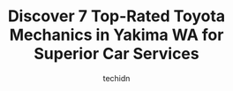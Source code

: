 ---
layout: ampstory
image: https://images.unsplash.com/photo-1579124687068-35cd8a9eeba9?ixlib=rb-4.0.3&ixid=MnwxMjA3fDB8MHxwaG90by1wYWdlfHx8fGVufDB8fHx8&auto=format&fit=crop&w=640&h=853&q=80
author: techidn
featured: false
description: If youre in need of trustworthy and skilled Toyota Mechanic in Yakima WA, USA, youll be pleased to discover the 7 best Toyota Mechanic in town. Their expertise and commitment to customer s
title: Discover 7 Top-Rated Toyota Mechanics in Yakima WA for Superior Car Services
cover:
   title: Discover 7 Top-Rated Toyota Mechanics in Yakima WA for Superior Car Services
   subtitle: Rickpate
   background: https://images.unsplash.com/photo-1579124687068-35cd8a9eeba9?ixlib=rb-4.0.3&ixid=MnwxMjA3fDB8MHxwaG90by1wYWdlfHx8fGVufDB8fHx8&auto=format&fit=crop&w=640&h=853&q=80

pages: 
 - layout: thirds
   top: <h1>#1 Alpine Automotive Service</h1>
   bottom: "<p>Moving to the Yakima region from the Midwest, I was on the hunt for a quality mechanic. Luckily, I stumbled upon Alpine based off of reviews from others and they exceeded</p>"
   background: https://www.knot35.com/toplist/wp-content/uploads/2023/06/best-toyota-mechanic-1-in-yakima-wa-1685833457.jpeg
   backgroundblur: true
 - layout: thirds
   top: <h1>#2 Yakima Automotive Inc</h1>
   bottom: "<p>1 S 12th Ave, Yakima, WA 98902, United States</p>"
   background: https://www.knot35.com/toplist/wp-content/uploads/2023/06/best-toyota-mechanic-2-in-yakima-wa-1685833458.jpeg
   cta:
      link: https://www.knot35.com/toplist/discover-7-top-rated-toyota-mechanics-in-yakima-wa-for-superior-car-services/
      text: Discover 7 Top-Rated Toyota Mechanics in Yakima WA for Superior Car Services
 - layout: thirds
   top: <h1>#3 Bakers Auto Repair</h1>
   bottom: "<p>1205 S 18th St, Yakima, WA 98901, United States</p>"
   background: https://www.knot35.com/toplist/wp-content/uploads/2023/06/best-toyota-mechanic-3-in-yakima-wa-1685833458.jpeg
   cta:
      link: https://www.knot35.com/toplist/discover-7-top-rated-toyota-mechanics-in-yakima-wa-for-superior-car-services/
      text: Discover 7 Top-Rated Toyota Mechanics in Yakima WA for Superior Car Services
 - layout: thirds
   top: <h1>#4 Bud Clary Toyota of Yakima Service Center</h1>
   bottom: "<p>2230 Longfibre Rd UNIT C, Union Gap, WA 98903, United States</p>"
   background: https://images.unsplash.com/photo-1613843873231-1447db182f97?ixlib=rb-4.0.3&ixid=MnwxMjA3fDB8MHxwaG90by1wYWdlfHx8fGVufDB8fHx8&auto=format&fit=crop&w=640&h=853&q=80
   cta:
      link: https://www.knot35.com/toplist/discover-7-top-rated-toyota-mechanics-in-yakima-wa-for-superior-car-services/
      text: Discover 7 Top-Rated Toyota Mechanics in Yakima WA for Superior Car Services
 - layout: thirds
   top: <h1>#5 Friendly Automotive West</h1>
   bottom: "<p>5812 Summitview Ave, Yakima, WA 98908, United States</p>"
   background: https://images.unsplash.com/photo-1614648718611-0635f29016cb?ixlib=rb-4.0.3&ixid=MnwxMjA3fDB8MHxwaG90by1wYWdlfHx8fGVufDB8fHx8&auto=format&fit=crop&w=640&h=853&q=80
   cta:
      link: https://www.knot35.com/toplist/discover-7-top-rated-toyota-mechanics-in-yakima-wa-for-superior-car-services/
      text: Discover 7 Top-Rated Toyota Mechanics in Yakima WA for Superior Car Services
 - layout: thirds
   top: <h1>#6 ABSOLUTE AUTO</h1>
   bottom: "<p>207 S 3rd Ave, Yakima, WA 98902, United States</p>"
   background: https://images.unsplash.com/photo-1567095761054-7a02e69e5c43?ixlib=rb-4.0.3&ixid=MnwxMjA3fDB8MHxwaG90by1wYWdlfHx8fGVufDB8fHx8&auto=format&fit=crop&w=640&h=853&q=80
   cta:
      link: https://www.knot35.com/toplist/discover-7-top-rated-toyota-mechanics-in-yakima-wa-for-superior-car-services/
      text: Discover 7 Top-Rated Toyota Mechanics in Yakima WA for Superior Car Services
 - layout: thirds
   top: <h1>#7 Bonnie & Clydes Automotive Center, LLC</h1>
   bottom: "<p>111 S 3rd Ave, Yakima, WA 98902, United States</p>"
   background: https://images.unsplash.com/photo-1510906594845-bc082582c8cc?ixlib=rb-4.0.3&ixid=MnwxMjA3fDB8MHxwaG90by1wYWdlfHx8fGVufDB8fHx8&auto=format&fit=crop&w=640&h=853&q=80
   cta:
      link: https://www.knot35.com/toplist/discover-7-top-rated-toyota-mechanics-in-yakima-wa-for-superior-car-services/
      text: Discover 7 Top-Rated Toyota Mechanics in Yakima WA for Superior Car Services
 - layout: thirds
   middle: Continue reading...
   background: https://images.unsplash.com/photo-1536745287225-21d689278fd1?ixlib=rb-4.0.3&ixid=MnwxMjA3fDB8MHxwaG90by1wYWdlfHx8fGVufDB8fHx8&auto=format&fit=crop&w=640&h=853&q=80
   cta:
      link: https://www.knot35.com/toplist/discover-7-top-rated-toyota-mechanics-in-yakima-wa-for-superior-car-services/
      text: Discover 7 Top-Rated Toyota Mechanics in Yakima WA for Superior Car Services
      
---